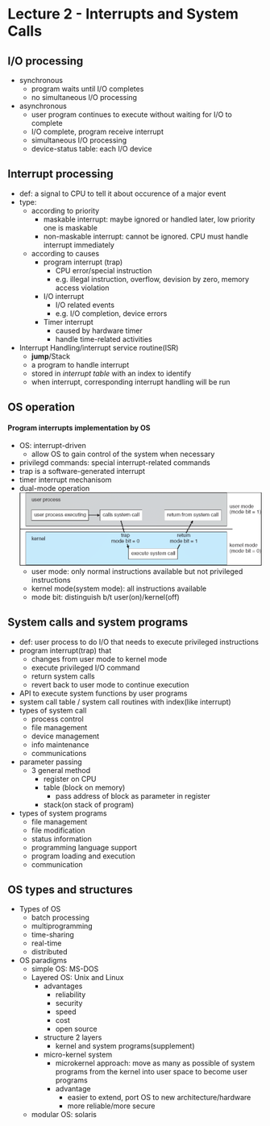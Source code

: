 # Lecture 2 - Interrupts and System Calls

## I/O processing

- synchronous
  - program waits until I/O completes
  - no simultaneous I/O processing
- asynchronous
  - user program continues to execute without waiting for I/O to complete
  - I/O complete, program receive interrupt
  - simultaneous I/O processing
  - device-status table: each I/O device

## Interrupt processing
- def: a signal to CPU to tell it about occurence of a major event
- type:
  - according to priority
    - maskable interrupt: maybe ignored or handled later, low priority one is maskable
    - non-maskable interrupt: cannot be ignored. CPU must handle interrupt immediately
  - according to causes
    - program interrupt (trap)
      - CPU error/special instruction
      -  e.g. illegal instruction, overflow, devision by zero, memory access violation
    - I/O interrupt
      - I/O related events
      - e.g. I/O completion, device errors
    - Timer interrupt
      - caused by hardware timer
      - handle time-related activities
- Interrupt Handling/interrupt service routine(ISR)
  - **jump**/Stack
  - a program to handle interrupt
  - stored in *interrupt table* with an index to identify
  - when interrupt, corresponding interrupt handling will be run

## OS operation
#### Program interrupts implementation by OS
- OS: interrupt-driven
  - allow OS to gain control of the system when necessary
- privilegd commands: special interrupt-related commands
- trap is a software-generated interrupt
- timer interrupt mechanisom
- dual-mode operation
  ![](dual_mode.png)
  - user mode: only normal instructions available but not privileged instructions
  - kernel mode(system mode): all instructions available
  - mode bit: distinguish b/t user(on)/kernel(off)


## System calls and system programs
- def: user process to do I/O that needs to execute privileged instructions
- program interrupt(trap) that
  - changes from user mode to kernel mode
  - execute privileged I/O command
  - return system calls
  - revert back to user mode to continue execution
- API to execute system functions by user programs
- system call table / system call routines with index(like interrupt)
- types of system call
  - process control
  - file management
  - device management
  - info maintenance
  - communications
- parameter passing
  - 3 general method
    - register on CPU
    - table (block on memory)
      - pass address of block as parameter in register
    - stack(on stack of program)
- types of system programs
  - file management
  - file modification
  - status information
  - programming language support
  - program loading and execution
  - communication

## OS types and structures
- Types of OS
  - batch processing
  - multiprogramming
  - time-sharing
  - real-time
  - distributed
- OS paradigms
  - simple OS: MS-DOS
  - Layered OS: Unix and Linux
    - advantages
      - reliability
      - security
      - speed
      - cost
      - open source
    - structure 2 layers
      - kernel and system programs(supplement)
    - micro-kernel system
      - microkernel approach: move as many as possible of system programs from the kernel into user space to become user programs
      - advantage
        - easier to extend, port OS to new architecture/hardware
        - more reliable/more secure
  - modular OS: solaris